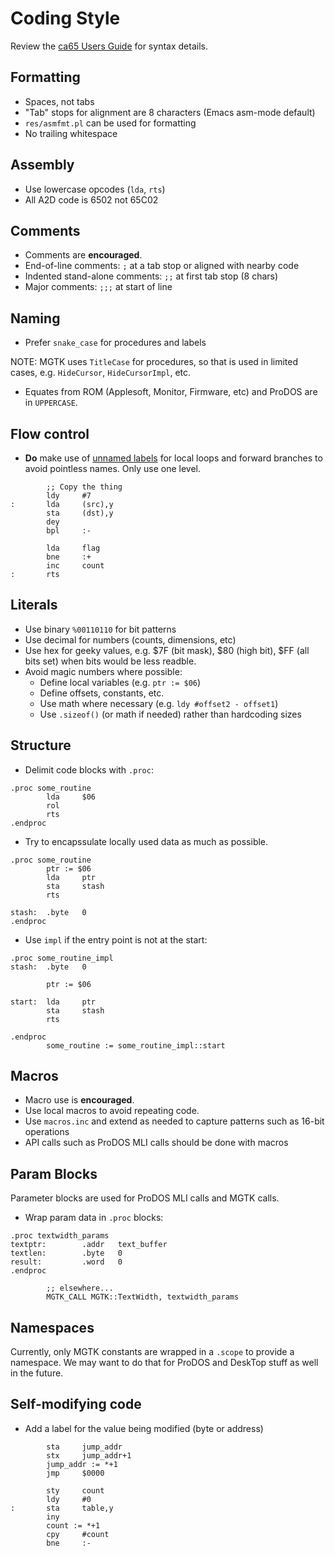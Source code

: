 # Coding Style

Review the [ca65 Users Guide](http://cc65.github.io/doc/ca65.html) for
syntax details.


## Formatting

* Spaces, not tabs
* "Tab" stops for alignment are 8 characters (Emacs asm-mode default)
* `res/asmfmt.pl` can be used for formatting
* No trailing whitespace


## Assembly

* Use lowercase opcodes (`lda`, `rts`)
* All A2D code is 6502 not 65C02


## Comments

* Comments are **encouraged**.
* End-of-line comments: `;` at a tab stop or aligned with nearby code
* Indented stand-alone comments: `;;` at first tab stop (8 chars)
* Major comments: `;;;` at start of line


## Naming

* Prefer `snake_case` for procedures and labels

NOTE: MGTK uses `TitleCase` for procedures, so that is used in limited
cases, e.g. `HideCursor`, `HideCursorImpl`, etc.

* Equates from ROM (Applesoft, Monitor, Firmware, etc) and ProDOS are in
`UPPERCASE`.


## Flow control

* **Do** make use of [unnamed labels](http://cc65.github.io/doc/ca65.html#ss6.6) for
   local loops and forward branches to avoid pointless names. Only use one level.

```
        ;; Copy the thing
        ldy     #7
:       lda     (src),y
        sta     (dst),y
        dey
        bpl     :-

        lda     flag
        bne     :+
        inc     count
:       rts
```

## Literals

* Use binary `%00110110` for bit patterns
* Use decimal for numbers (counts, dimensions, etc)
* Use hex for geeky values, e.g. $7F (bit mask), $80 (high bit),
   $FF (all bits set) when bits would be less readble.
* Avoid magic numbers where possible:
   * Define local variables (e.g. `ptr := $06`)
   * Define offsets, constants, etc.
   * Use math where necessary (e.g. `ldy #offset2 - offset1`)
   * Use `.sizeof()` (or math if needed) rather than hardcoding sizes

## Structure

* Delimit code blocks with `.proc`:

```
.proc some_routine
        lda     $06
        rol
        rts
.endproc
```

* Try to encapssulate locally used data as much as possible.

```
.proc some_routine
        ptr := $06
        lda     ptr
        sta     stash
        rts

stash:  .byte   0
.endproc
```

* Use `impl` if the entry point is not at the start:

```
.proc some_routine_impl
stash:  .byte   0

        ptr := $06

start:  lda     ptr
        sta     stash
        rts

.endproc
        some_routine := some_routine_impl::start
```

## Macros

* Macro use is **encouraged**.
* Use local macros to avoid repeating code.
* Use `macros.inc` and extend as needed to capture patterns such as
   16-bit operations
* API calls such as ProDOS MLI calls should be done with macros


## Param Blocks

Parameter blocks are used for ProDOS MLI calls and MGTK calls.

* Wrap param data in `.proc` blocks:

```
.proc textwidth_params
textptr:        .addr   text_buffer
textlen:        .byte   0
result:         .word   0
.endproc

        ;; elsewhere...
        MGTK_CALL MGTK::TextWidth, textwidth_params
```

## Namespaces

Currently, only MGTK constants are wrapped in a `.scope` to provide
a namespace. We may want to do that for ProDOS and DeskTop stuff as
well in the future.


## Self-modifying code

* Add a label for the value being modified (byte or address)

```
        sta     jump_addr
        stx     jump_addr+1
        jump_addr := *+1
        jmp     $0000
```
```
        sty     count
        ldy     #0
:       sta     table,y
        iny
        count := *+1
        cpy     #count
        bne     :-
```
